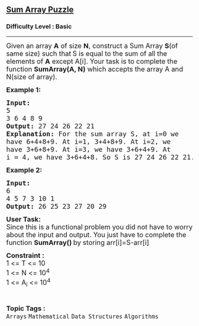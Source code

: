 <h2><a href="https://www.geeksforgeeks.org/problems/sum-array-puzzle/0">Sum Array Puzzle</a></h2><h3>Difficulty Level : Basic</h3><hr><div class="problems_problem_content__Xm_eO"><p><span style="font-size: 18px;">Given an array <strong>A</strong> of size <strong>N</strong>, construct a Sum Array <strong>S</strong>(of same size) such that<strong> </strong>S is equal to the sum of all the elements of <strong>A</strong> except A[i]. Your task is to complete the function <strong>SumArray(A, N)</strong> which accepts the array A and N(size of array). </span></p>
<p><span style="font-size: 18px;"><strong>Example 1:</strong></span></p>
<pre><span style="font-size: 18px;"><strong>Input:</strong></span>
<span style="font-size: 18px;">5
3 6 4 8 9</span>
<span style="font-size: 18px;"><strong>Output:</strong> 27 24 26 22 21</span>
<span style="font-size: 18px;"><strong>Explanation:</strong> For the sum array S, at i=0 we
have 6+4+8+9. At i=1, 3+4+8+9. At i=2, we 
have 3+6+8+9. At i=3, we have 3+6+4+9. At
i = 4, we have 3+6+4+8. So S is 27 24 26 22 21.</span></pre>
<p><strong><span style="font-size: 18px;">Example 2:</span></strong></p>
<pre><span style="font-size: 18px;"><strong>Input:</strong></span>
<span style="font-size: 18px;">6</span>
<span style="font-size: 18px;">4 5 7 3 10 1</span>
<span style="font-size: 18px;"><strong>Output:</strong> </span><span style="font-size: 18px;">26 25 23 27 20 29</span> </pre>
<p><span style="font-size: 18px;"><strong>User Task:</strong><br>Since this is a functional problem you did not have to worry about the input and output. You just have to complete the function <strong>SumArray() </strong>by storing arr[i]=S-arr[i]</span></p>
<p><span style="font-size: 18px;"><strong>Constraint :</strong></span><br><span style="font-size: 18px;">1 &lt;= T &lt;= 10<br>1 &lt;= N &lt;= 10<sup>4</sup><br>1 &lt;= A<sub>i</sub> &lt;= 10<sup>4</sup></span></p></div><br><p><span style=font-size:18px><strong>Topic Tags : </strong><br><code>Arrays</code>&nbsp;<code>Mathematical</code>&nbsp;<code>Data Structures</code>&nbsp;<code>Algorithms</code>&nbsp;